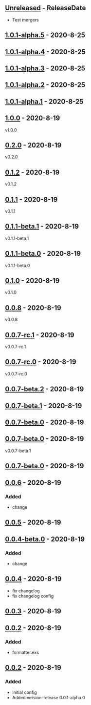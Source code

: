 <!-- next-header -->

## [Unreleased] - ReleaseDate
* Test mergers

## [1.0.1-alpha.5] - 2020-8-25

## [1.0.1-alpha.4] - 2020-8-25

## [1.0.1-alpha.3] - 2020-8-25

## [1.0.1-alpha.2] - 2020-8-25

## [1.0.1-alpha.1] - 2020-8-25

## [1.0.0] - 2020-8-19
v1.0.0

## [0.2.0] - 2020-8-19
v0.2.0

## [0.1.2] - 2020-8-19
v0.1.2

## [0.1.1] - 2020-8-19
v0.1.1

## [0.1.1-beta.1] - 2020-8-19
v0.1.1-beta.1

## [0.1.1-beta.0] - 2020-8-19
v0.1.1-beta.0

## [0.1.0] - 2020-8-19
v0.1.0

## [0.0.8] - 2020-8-19
v0.0.8

## [0.0.7-rc.1] - 2020-8-19
v0.0.7-rc.1

## [0.0.7-rc.0] - 2020-8-19
v0.0.7-rc.0

## [0.0.7-beta.2] - 2020-8-19

## [0.0.7-beta.1] - 2020-8-19

## [0.0.7-beta.0] - 2020-8-19

## [0.0.7-beta.0] - 2020-8-19
v0.0.7-beta.1

## [0.0.7-beta.0] - 2020-8-19

## [0.0.6] - 2020-8-19
### Added
* change

## [0.0.5] - 2020-8-19

## [0.0.4-beta.0] - 2020-8-19
### Added
* change

## [0.0.4] - 2020-8-19
* fix changelog
* fix changelog config

## [0.0.3] - 2020-8-19

## [0.0.2] - 2020-8-19
### Added
* formatter.exs

## [0.0.2] - 2020-8-19
### Added
* Initial config
* Added version-release 0.0.1-alpha.0

<!-- next-url -->
[Unreleased]: https://github.com/bulld0zer/elixir-version-release-tests/compare/v1.0.1-alpha.5...HEAD
[1.0.1-alpha.5]: https://github.com/bulld0zer/elixir-version-release-tests/compare/v1.0.1-alpha.4...v1.0.1-alpha.5
[1.0.1-alpha.4]: https://github.com/bulld0zer/elixir-version-release-tests/compare/v1.0.1-alpha.3...v1.0.1-alpha.4
[1.0.1-alpha.3]: https://github.com/bulld0zer/elixir-version-release-tests/compare/v1.0.1-alpha.2...v1.0.1-alpha.3
[1.0.1-alpha.2]: https://github.com/bulld0zer/elixir-version-release-tests/compare/v1.0.1-alpha.1...v1.0.1-alpha.2
[1.0.1-alpha.1]: https://github.com/bulld0zer/elixir-version-release-tests/compare/v1.0.0...v1.0.1-alpha.1
[1.0.0]: https://github.com/bulld0zer/elixir-version-release-tests/compare/v0.2.0...v1.0.0
[0.2.0]: https://github.com/bulld0zer/elixir-version-release-tests/compare/v0.1.2...v0.2.0
[0.1.2]: https://github.com/bulld0zer/elixir-version-release-tests/compare/v0.1.1...v0.1.2
[0.1.1]: https://github.com/bulld0zer/elixir-version-release-tests/compare/v0.1.1-beta.1...v0.1.1
[0.1.1-beta.1]: https://github.com/bulld0zer/elixir-version-release-tests/compare/v0.1.1-beta.0...v0.1.1-beta.1
[0.1.1-beta.0]: https://github.com/bulld0zer/elixir-version-release-tests/compare/v0.1.0...v0.1.1-beta.0
[0.1.0]: https://github.com/bulld0zer/elixir-version-release-tests/compare/v0.0.8...v0.1.0
[0.0.8]: https://github.com/bulld0zer/elixir-version-release-tests/compare/v0.0.7-rc.1...v0.0.8
[0.0.7-rc.1]: https://github.com/bulld0zer/elixir-version-release-tests/compare/v0.0.7-rc.0...v0.0.7-rc.1
[0.0.7-rc.0]: https://github.com/bulld0zer/elixir-version-release-tests/compare/v0.0.7-beta.2...v0.0.7-rc.0
[0.0.7-beta.2]: https://github.com/bulld0zer/elixir-version-release-tests/compare/v0.0.7-beta.1...v0.0.7-beta.2
[0.0.7-beta.1]: https://github.com/bulld0zer/elixir-version-release-tests/compare/v0.0.7-beta.0...v0.0.7-beta.1
[0.0.7-beta.0]: https://github.com/bulld0zer/elixir-version-release-tests/compare/v0.0.7-beta.0...v0.0.7-beta.0
[0.0.7-beta.0]: https://github.com/bulld0zer/elixir-version-release-tests/compare/v0.0.7-beta.0...v0.0.7-beta.0
[0.0.7-beta.0]: https://github.com/bulld0zer/elixir-version-release-tests/compare/v0.0.6...v0.0.7-beta.0
[0.0.6]: https://github.com/bulld0zer/elixir-version-release-tests/compare/v0.0.5...v0.0.6
[0.0.5]: https://github.com/bulld0zer/elixir-version-release-tests/compare/v0.0.4-beta.0...v0.0.5
[0.0.4-beta.0]: https://github.com/bulld0zer/elixir-version-release-tests/compare/v0.0.4...v0.0.4-beta.0
[0.0.4]: https://github.com/bulld0zer/elixir-version-release-tests/compare/v0.0.3...v0.0.4
[0.0.3]: https://github.com/bulld0zer/elixir-version-release-tests/compare/v0.0.2...v0.0.3
[0.0.2]: https://github.com/bulld0zer/elixir-version-release-tests/compare/v0.0.2...v0.0.2
[0.0.2]: https://github.com/bulld0zer/elixir-version-release-tests/compare/v0.0.1...v0.0.2